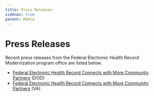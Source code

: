 ```yaml
---
title: Press Releases
sidenav: true
parent: Media
---
```

# Press Releases

Recent press releases from the Federal Electronic Health Record Modernization program office are listed below.

* [Federal Electronic Health Record Connects with More Community Partners](https://www.ehrm.va.gov/news/article/read/federal-electronic-health-record-connects-with-more-community-partners) (DOD)
* [Federal Electronic Health Record Connects with More Community Partners](https://www.defense.gov/Newsroom/Releases/Release/Article/2380447/federal-electronic-health-record-connects-with-more-community-partners/) (VA)